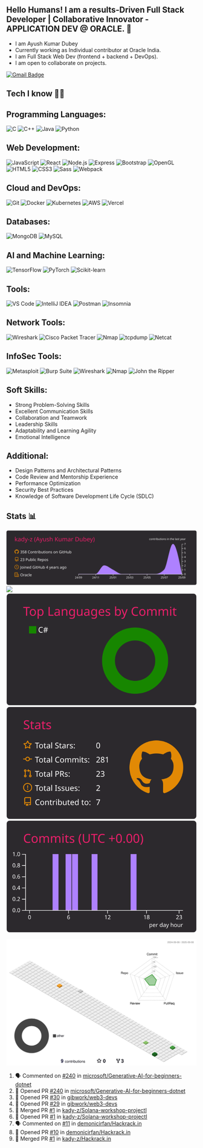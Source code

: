 ## Hello Humans! I am a results-Driven Full Stack Developer | Collaborative Innovator - APPLICATION DEV @ ORACLE. 👋

- I am Ayush Kumar Dubey 
- Currently working as Individual contributor at Oracle India.
- I am Full Stack Web Dev (frontend + backend + DevOps). 
- I am open to collaborate on projects.


[![Gmail Badge](https://img.shields.io/badge/-Gmail-c14438?style=flat-square&logo=Gmail&logoColor=white&link=mailto:0051.ayush@gmail.com)](mailto:0051.ayush@gmail.com)

## Tech I know 👩‍💻

## Programming Languages:
![C](https://img.shields.io/badge/-C-00599C?style=for-the-badge&logo=c&logoColor=white)
![C++](https://img.shields.io/badge/-C++-00599C?style=for-the-badge&logo=cplusplus&logoColor=white)
![Java](https://img.shields.io/badge/-Java-E34A86?style=for-the-badge&logo=java&logoColor=white)
![Python](https://img.shields.io/badge/-Python-3776AB?style=for-the-badge&logo=python&logoColor=white)

## Web Development:
![JavaScript](https://img.shields.io/badge/-JavaScript-black?style=for-the-badge&logo=javascript&logoColor=white)
![React](https://img.shields.io/badge/-React-000000?style=for-the-badge&logo=react&logoColor=61DAFB)
![Node.js](https://img.shields.io/badge/-Node.js-339933?style=for-the-badge&logo=node.js&logoColor=white)
![Express](https://img.shields.io/badge/-Express-000000?style=for-the-badge&logo=express&logoColor=white)
![Bootstrap](https://img.shields.io/badge/-Bootstrap-000000?style=for-the-badge&logo=bootstrap&logoColor=white)
![OpenGL](https://img.shields.io/badge/-OpenGL-FFFFFF?style=for-the-badge&logo=opengl)
![HTML5](https://img.shields.io/badge/-HTML5-E34F26?style=for-the-badge&logo=html5&logoColor=white)
![CSS3](https://img.shields.io/badge/-CSS3-1572B6?style=for-the-badge&logo=css3&logoColor=white)
![Sass](https://img.shields.io/badge/-Sass-CC6699?style=for-the-badge&logo=sass&logoColor=white)
![Webpack](https://img.shields.io/badge/-Webpack-8DD6F9?style=for-the-badge&logo=webpack&logoColor=black)

## Cloud and DevOps:
![Git](https://img.shields.io/badge/-Git-black?style=for-the-badge&logo=git&logoColor=white)
![Docker](https://img.shields.io/badge/-Docker-2496ED?style=for-the-badge&logo=docker&logoColor=white)
![Kubernetes](https://img.shields.io/badge/-Kubernetes-326CE5?style=for-the-badge&logo=kubernetes&logoColor=white)
![AWS](https://img.shields.io/badge/-Amazon%20AWS-232F3E?style=for-the-badge&logo=amazon-aws&logoColor=white)
![Vercel](https://img.shields.io/badge/Vercel%20-%23000000.svg?style=for-the-badge&logo=vercel&logoColor=white)

## Databases:
![MongoDB](https://img.shields.io/badge/-MongoDB-47A248?style=for-the-badge&logo=mongodb&logoColor=white)
![MySQL](https://img.shields.io/badge/-MySQL-4479A1?style=for-the-badge&logo=mysql&logoColor=white)

## AI and Machine Learning:
![TensorFlow](https://img.shields.io/badge/-TensorFlow-FF6F00?style=for-the-badge&logo=tensorflow&logoColor=white)
![PyTorch](https://img.shields.io/badge/-PyTorch-EE4C2C?style=for-the-badge&logo=pytorch&logoColor=white)
![Scikit-learn](https://img.shields.io/badge/-Scikit%20learn-F7931E?style=for-the-badge&logo=scikit-learn&logoColor=white)

## Tools:
![VS Code](https://img.shields.io/badge/-VS%20Code-007ACC?style=for-the-badge&logo=visual-studio-code&logoColor=white)
![IntelliJ IDEA](https://img.shields.io/badge/-IntelliJ%20IDEA-000000?style=for-the-badge&logo=intellij-idea&logoColor=white)
![Postman](https://img.shields.io/badge/-Postman-FF6C37?style=for-the-badge&logo=postman&logoColor=white)
![Insomnia](https://img.shields.io/badge/-Insomnia-5849BE?style=for-the-badge&logo=insomnia&logoColor=white)

## Network Tools:
![Wireshark](https://img.shields.io/badge/-Wireshark-1679A7?style=for-the-badge&logo=wireshark&logoColor=white)
![Cisco Packet Tracer](https://img.shields.io/badge/-Cisco%20Packet%20Tracer-1BA0D7?style=for-the-badge&logo=cisco&logoColor=white)
![Nmap](https://img.shields.io/badge/-Nmap-4F5256?style=for-the-badge&logo=nmap&logoColor=white)
![tcpdump](https://img.shields.io/badge/-tcpdump-4A4945?style=for-the-badge&logo=tcpdump&logoColor=white)
![Netcat](https://img.shields.io/badge/-Netcat-0478A1?style=for-the-badge&logo=gnu&logoColor=white)

## InfoSec Tools:
![Metasploit](https://img.shields.io/badge/-Metasploit-E2231A?style=for-the-badge&logo=metasploit&logoColor=white)
![Burp Suite](https://img.shields.io/badge/-Burp%20Suite-FF4500?style=for-the-badge&logo=burp-suite&logoColor=white)
![Wireshark](https://img.shields.io/badge/-Wireshark-1679A7?style=for-the-badge&logo=wireshark&logoColor=white)
![Nmap](https://img.shields.io/badge/-Nmap-4F5256?style=for-the-badge&logo=nmap&logoColor=white)
![John the Ripper](https://img.shields.io/badge/-John%20the%20Ripper-2C2A29?style=for-the-badge&logo=ripper&logoColor=white)


## Soft Skills:
- Strong Problem-Solving Skills
- Excellent Communication Skills
- Collaboration and Teamwork
- Leadership Skills
- Adaptability and Learning Agility
- Emotional Intelligence

## Additional:
- Design Patterns and Architectural Patterns
- Code Review and Mentorship Experience
- Performance Optimization
- Security Best Practices
- Knowledge of Software Development Life Cycle (SDLC)

## Stats 📊

[![](https://raw.githubusercontent.com/kady-z/kady-z/main/profile-summary-card-output/monokai/0-profile-details.svg)](https://github.com/vn7n24fzkq/github-profile-summary-cards)
[![](https://raw.githubusercontent.com/kady-z/kady-z/main/profile-summary-card-output/monokai/1-repos-per-language.svg)](https://github.com/vn7n24fzkq/github-profile-summary-cards) [![](https://raw.githubusercontent.com/kady-z/kady-z/main/profile-summary-card-output/monokai/2-most-commit-language.svg)](https://github.com/vn7n24fzkq/github-profile-summary-cards)
[![](https://raw.githubusercontent.com/kady-z/kady-z/main/profile-summary-card-output/monokai/3-stats.svg)](https://github.com/vn7n24fzkq/github-profile-summary-cards) [![](https://raw.githubusercontent.com/kady-z/kady-z/main/profile-summary-card-output/monokai/4-productive-time.svg)](https://github.com/vn7n24fzkq/github-profile-summary-cards)

![](./profile-3d-contrib/profile-season-animate.svg)

<!--START_SECTION:activity-->
1. 🗣 Commented on [#240](https://github.com/microsoft/Generative-AI-for-beginners-dotnet/pull/240#issuecomment-3195476764) in [microsoft/Generative-AI-for-beginners-dotnet](https://github.com/microsoft/Generative-AI-for-beginners-dotnet)
2. 💪 Opened PR [#240](https://github.com/microsoft/Generative-AI-for-beginners-dotnet/pull/240) in [microsoft/Generative-AI-for-beginners-dotnet](https://github.com/microsoft/Generative-AI-for-beginners-dotnet)
3. 💪 Opened PR [#30](https://github.com/gibwork/web3-devs/pull/30) in [gibwork/web3-devs](https://github.com/gibwork/web3-devs)
4. 💪 Opened PR [#29](https://github.com/gibwork/web3-devs/pull/29) in [gibwork/web3-devs](https://github.com/gibwork/web3-devs)
5. 🎉 Merged PR [#1](https://github.com/kady-z/Solana-workshop-projectI/pull/1) in [kady-z/Solana-workshop-projectI](https://github.com/kady-z/Solana-workshop-projectI)
6. 💪 Opened PR [#1](https://github.com/kady-z/Solana-workshop-projectI/pull/1) in [kady-z/Solana-workshop-projectI](https://github.com/kady-z/Solana-workshop-projectI)
7. 🗣 Commented on [#11](https://github.com/demonicirfan/Hackrack.in/issues/11) in [demonicirfan/Hackrack.in](https://github.com/demonicirfan/Hackrack.in)
8. 💪 Opened PR [#10](https://github.com/demonicirfan/Hackrack.in/pull/10) in [demonicirfan/Hackrack.in](https://github.com/demonicirfan/Hackrack.in)
9. 🎉 Merged PR [#1](https://github.com/kady-z/Hackrack.in/pull/1) in [kady-z/Hackrack.in](https://github.com/kady-z/Hackrack.in)
<!--END_SECTION:activity-->
<!--START_SECTION:activity-->
